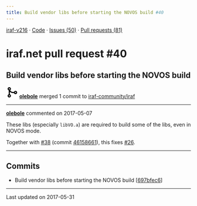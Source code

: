 ```yaml
---
title: Build vendor libs before starting the NOVOS build #40
---
```


[iraf-v216](/iraf-v216) · [Code](https://github.com/iraf-community/iraf/tree/iraf-v216) · [Issues (50)](/iraf-v216/issues) · [Pull requests (81)](/iraf-v216/issues/pulls)

# iraf.net pull request #40
## Build vendor libs before starting the NOVOS build
![merge](git-merge.svg) **[olebole](https://github.com/olebole)** merged 1 commit to [iraf-community/iraf](https://github.com/iraf-community/iraf/)

- - - -

**[olebole](https://github.com/olebole)** commented on 2017-05-07

These libs (especially `libVO.a`) are required to build some of the libs, even in NOVOS mode.  
  
Together with [#38](https://iraf-community.github.io/iraf-v216/issues/38) (commit [46158661](https://github.com/iraf-community/iraf/commit/461586615f01935e74d6bfe9ff0671f9785c180d)), this fixes [#26](https://iraf-community.github.io/iraf-v216/issues/26).
- - - -

## Commits

* Build vendor libs before starting the NOVOS build [[697bfec6](https://github.com/iraf-community/iraf/commit/697bfec6906e7b8fb239600cf5058948d8ceeb15)]

- - - -

Last updated on 2017-05-31
